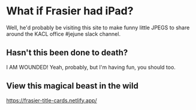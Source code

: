 # What if Frasier had iPad? 
Well, he'd probably be visiting this site to make funny little JPEGS to share around the KACL office #jejune slack channel. 

## Hasn't this been done to death? 
I AM WOUNDED! 
Yeah, probably, but I'm having fun, you should too. 

## View this magical beast in the wild
https://frasier-title-cards.netlify.app/

